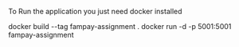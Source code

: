 To Run the application you just need docker installed

docker build --tag fampay-assignment .
docker run -d -p 5001:5001 fampay-assignment